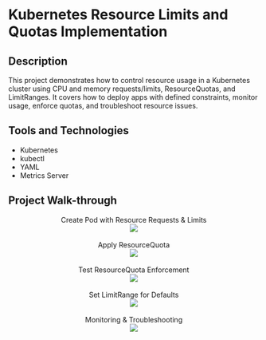<h1>Kubernetes Resource Limits and Quotas Implementation </h1>


<h2>Description</h2>
This project demonstrates how to control resource usage in a Kubernetes cluster using CPU and memory requests/limits, ResourceQuotas, and LimitRanges. It covers how to deploy apps with defined constraints, monitor usage, enforce quotas, and troubleshoot resource issues.
<br />


<h2>Tools and Technologies</h2>

- Kubernetes
- kubectl
- YAML
- Metrics Server 


<h2>Project Walk-through</h2>

<p align="center">
Create Pod with Resource Requests & Limits <br />
<img src="https://i.postimg.cc/xCxD2wtJ/1.jpg"/>
<br />
<br />
Apply ResourceQuota <br/>
<img src="https://i.postimg.cc/XYQTdS62/2.jpg" />
<br />
<br />
Test ResourceQuota Enforcement  <br/>
<img src="https://i.postimg.cc/CL0t2LFP/3.jpg"/>
<br />
<br />
Set LimitRange for Defaults  <br/>
<img src="https://i.postimg.cc/s29YLywz/4.jpg" />
<br />
<br />
Monitoring & Troubleshooting  <br/>
<img src="https://i.postimg.cc/XqcXj7BN/5.jpg" />
<br />
<br />


</p>

